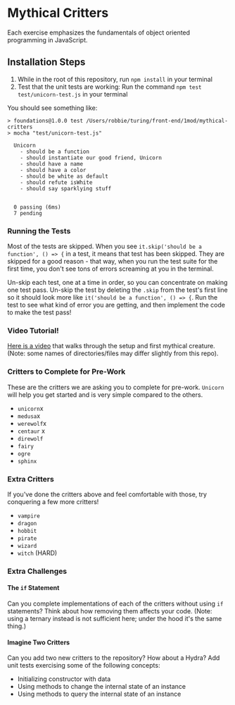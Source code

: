 # Mythical Critters

Each exercise emphasizes the fundamentals of object oriented programming in JavaScript.

## Installation Steps

1. While in the root of this repository, run `npm install` in your terminal
2. Test that the unit tests are working: Run the command `npm test test/unicorn-test.js` in your terminal

You should see something like:

```shell
> foundations@1.0.0 test /Users/robbie/turing/front-end/1mod/mythical-critters
> mocha "test/unicorn-test.js"

  Unicorn
    - should be a function
    - should instantiate our good friend, Unicorn
    - should have a name
    - should have a color
    - should be white as default
    - should refute isWhite
    - should say sparklying stuff


  0 passing (6ms)
  7 pending
```

### Running the Tests

Most of the tests are skipped. When you see `it.skip('should be a function', () => {` in a test, it means that test has been skipped. They are skipped for a good reason - that way, when you run the test suite for the first time, you don't see tons of errors screaming at you in the terminal.

Un-skip each test, one at a time in order, so you can concentrate on making one test pass. Un-skip the test by deleting the `.skip` from the test's first line so it should look more like `it('should be a function', () => {`. Run the test to see what kind of error you are getting, and then implement the code to make the test pass!

### Video Tutorial!

[Here is a video](https://youtu.be/wfrwMYn2BCg) that walks through the setup and first mythical creature. (Note: some names of directories/files may differ slightly from this repo).

### Critters to Complete for Pre-Work
These are the critters we are asking you to complete for pre-work.
`Unicorn` will help you get started and is very simple compared to the others.

* `unicorn`x
* `medusa`x
* `werewolf`x
* `centaur` x
* `direwolf` 
* `fairy`
* `ogre`
* `sphinx`

### Extra Critters
If you've done the critters above and feel comfortable with those, try conquering a few more critters!

* `vampire`
* `dragon`
* `hobbit`
* `pirate`
* `wizard`
* `witch` (HARD)

### Extra Challenges

#### The `if` Statement

Can you complete implementations of each of the critters without using `if`
statements? Think about how removing them affects your code. (Note: using a ternary instead is not sufficient here; under the hood it's the same thing.)

#### Imagine Two Critters

Can you add two new critters to the repository? How about a Hydra? Add unit
tests exercising some of the following concepts:

* Initializing constructor with data
* Using methods to change the internal state of an instance
* Using methods to query the internal state of an instance
